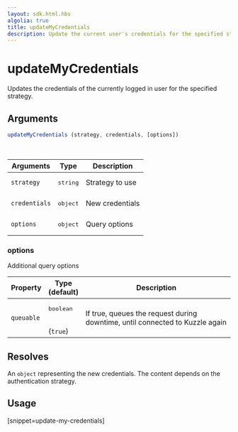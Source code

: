 ```yaml
---
layout: sdk.html.hbs
algolia: true
title: updateMyCredentials
description: Update the current user's credentials for the specified strategy.
---
```


# updateMyCredentials

Updates the credentials of the currently logged in user for the specified strategy.

## Arguments

```javascript
updateMyCredentials (strategy, credentials, [options])
```

<br/>

| Arguments    | Type    | Description
|--------------|---------|-------------
| `strategy` | <pre>string</pre> | Strategy to use
| `credentials` | <pre>object</pre> | New credentials
| `options`  | <pre>object</pre> | Query options


### options

Additional query options

| Property     | Type<br/>(default)    | Description   |
| -------------- | --------- | ------------- |
| `queuable` | <pre>boolean</pre><br/>(`true`) | If true, queues the request during downtime, until connected to Kuzzle again |


## Resolves

An `object` representing the new credentials.
The content depends on the authentication strategy.

## Usage

[snippet=update-my-credentials]
